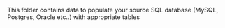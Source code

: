 This folder contains data to populate your source SQL database (MySQL, Postgres, Oracle etc..) with appropriate tables
